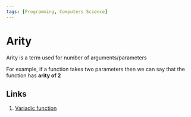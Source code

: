 ```yaml
---
tags: [Programming, Computers Science]
---
```


# Arity

Arity is a term used for number of arguments/parameters

For example, if a function takes two parameters then we can say that the function has **arity of 2**

## Links

1. [Variadic function](/technology/Fundamentals/variadic-functions)
